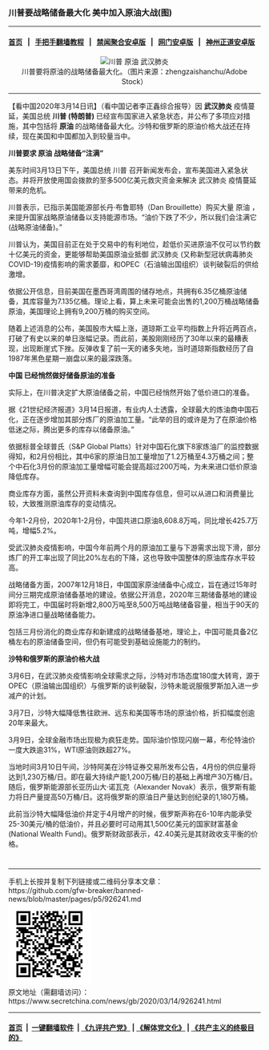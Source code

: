 ### 川普要战略储备最大化 美中加入原油大战(图)
------------------------

#### [首页](https://github.com/gfw-breaker/banned-news/blob/master/README.md) &nbsp;&nbsp;|&nbsp;&nbsp; [手把手翻墙教程](https://github.com/gfw-breaker/guides/wiki) &nbsp;&nbsp;|&nbsp;&nbsp; [禁闻聚合安卓版](https://github.com/gfw-breaker/bn-android) &nbsp;&nbsp;|&nbsp;&nbsp; [网门安卓版](https://github.com/oGate2/oGate) &nbsp;&nbsp;|&nbsp;&nbsp; [神州正道安卓版](https://github.com/SzzdOgate/update) 



<div class="article_right" style="fone-color:#000">
 <p style="text-align: center;">
  <img alt="川普 原油 武汉肺炎" src="http://img2.secretchina.com/pic/2019/6-20/p2450411a268333215-ss.jpg" style="height:337px; width:600px"/>
  <br>
   川普要将原油的战略储备最大化。（图片来源：zhengzaishanchu/Adobe Stock）
   <span id="hideid" name="hideid" style="color:red;display:none;">
    <span href="https://www.secretchina.com">
    </span>
   </span>
  </br>
 </p>
 <div id="txt-mid1-t21-2017">
  

---


  </div>
 </div>
 <p>
  【看中国2020年3月14日讯】（看中国记者李正鑫综合报导）因
  <strong>
   武汉肺炎
  </strong>
  疫情蔓延，美国总统
  <strong>
   <span href="https://www.secretchina.com/news/gb/tag/川普" target="_blank">
    川普
   </span>
   (特朗普)
  </strong>
  已经宣布国家进入紧急状态，并公布了多项应对措施，其中包括将
  <strong>
   原油
  </strong>
  的战略储备最大化。沙特和俄罗斯的原油价格大战还在持续，现在美国和中国都加入到较量当中。
  <span id="hideid" name="hideid" style="color:red;display:none;">
   <span href="https://www.secretchina.com">
   </span>
  </span>
 </p>
 <p>
  <strong>
   川普要求
   <span href="https://www.secretchina.com/news/gb/tag/原油" target="_blank">
    原油
   </span>
   战略储备“注满”
  </strong>
 </p>
 <p>
  美东时间3月13日下午，美国总统
  <span href="https://zh.wikipedia.org/wiki/%E5%B7%9D%E6%99%AE" target="_blank">
   川普
  </span>
  召开新闻发布会，宣布美国进入紧急状态。并将开放使用国会拨款的至多500亿美元救灾资金来解决
  <span href="https://zh.wikipedia.org/wiki/%E6%AD%A6%E6%B1%89%E8%82%BA%E7%82%8E" target="_blank">
   武汉肺炎
  </span>
  疫情蔓延带来的危机。
 </p>
 <p>
  川普表示，已指示美国能源部长丹·布鲁耶特（Dan Brouillette）购买大量
  <span href="https://zh.wikipedia.org/wiki/%E5%8E%9F%E6%B2%B9" target="_blank">
   原油
  </span>
  ，来提升国家战略原油储备以支持能源市场。“油价下跌了不少，所以我们会注满它(战略原油储备)。”
 </p>
 <p>
  川普认为，美国目前正在处于交易中的有利地位，趁低价买进原油不仅可以节约数十亿美元的资金，更能够帮助美国原油业抵御
  <span href="https://www.secretchina.com/news/gb/tag/武汉肺炎" target="_blank">
   武汉肺炎
  </span>
  (又称新型冠状病毒肺炎 COVID-19)疫情影响的需求萎靡，和OPEC（石油输出国组织）谈判破裂后的供给激增。
 </p>
 <p>
  依据公开信息，目前美国在墨西哥湾周围的储存地点，共拥有6.35亿桶原油储备，其库容量为7.135亿桶。理论上看，算上未来可能会出售的1,200万桶战略储备原油，美国理论上拥有9,200万桶的购买空间。
 </p>
 <p>
  随着上述消息的公布，美国股市大幅上涨，道琼斯工业平均指数上升将近两百点，打破了有史以来的单日涨幅记录。而此前，美股刚刚经历了30年以来的最糟表现，出现断崖式下挫。反弹收复了前一天的诸多失地，当时道琼斯指数经历了自1987年黑色星期一崩盘以来的最深跌落。
 </p>
 <p>
  <strong>
   <span href="https://www.secretchina.com" target="_blank">
    中国
   </span>
   已经悄然做好储备原油的准备
  </strong>
 </p>
 <p>
  实际上，在川普决定扩大原油储备之前，中国已经悄然开始了低价进口的准备。
 </p>
 <p>
  据《21世纪经济报道》3月14日报道，有业内人士透露，全球最大的炼油商中国石化，正在逐步增加其部分炼厂的原油加工量。“此举的目的或许是为了在原油价格低迷之际，腾出更多的库存以储备原油。”
 </p>
 <p>
  依据标普全球普氏（S&amp;P Global Platts）针对中国石化旗下8家炼油厂的监控数据得知，和2月份相比，其中6家的原油日加工量增加了1.2万桶至4.3万桶之间；整个中石化3月份的原油加工量增幅可能会提高超过200万吨，为未来进口低价原油降低库存。
 </p>
 <center>
  <div style="max-width: 632px;height:180px; display: none; text-align: center; margin: 0 auto; overflow: hidden;overflow-x: hidden;">
   <div id="taboola-midarticle-thumbnails" style="max-width: 632px;height:180px;overflow: hidden;overflow-x: hidden;">
   </div>
  </div>
  <div>
   <ins class="adsbygoogle" data-ad-client="ca-pub-1276641434651360" data-ad-format="fluid" data-ad-layout="in-article" data-ad-slot="5164544770" style="display:block; text-align:center;">
   </ins>
  </div>
 </center>
 <p>
  商业库存方面，虽然公开资料未查询到中国库存信息，但可以从进口和消费量比较，大致推测原油库存的变动情况。
 </p>
 <p>
  今年1-2月份，2020年1-2月份，中国共进口原油8,608.8万吨，同比增长425.7万吨，增幅5.2%。
 </p>
 <p>
  受武汉肺炎疫情影响，中国今年前两个月的原油加工量与下游需求出现下滑，部分炼厂的开工率出现了同比20%左右的下降，这也导致中国整体的原油库存水平较高。
 </p>
 <p>
  战略储备方面，2007年12月18日，中国国家原油储备中心成立，旨在通过15年时间分三期完成原油储备基地的建设。依据公开消息，2020年三期储备基地的建设即将完工，中国届时将新增2,800万吨至8,500万吨战略储备容量，相当于90天的原油净进口量战略储备能力。
 </p>
 <p>
  包括三月份消化的商业库存和新建成的战略储备基地，理论上，中国可能具备2亿桶左右的原油储备空间，但仍有可能受到基础设施能力的制约。
 </p>
 <p>
  <strong>
   沙特和俄罗斯的原油价格大战
  </strong>
 </p>
 <p>
  3月6日，在武汉肺炎疫情影响全球需求之际，沙特对市场态度180度大转弯，源于OPEC（原油输出国组织）与俄罗斯的谈判破裂，沙特未能说服俄罗斯加入进一步减产的计划。
 </p>
 <p>
  3月7日，沙特大幅降低售往欧洲、远东和美国等市场的原油价格，折扣幅度创逾20年来最大。
 </p>
 <p>
  3月9日，全球金融市场出现极为疯狂走势。国际油价惊现闪崩一幕，布伦特油价一度大跌逾31%，WTI原油则跌超27%。
 </p>
 <p>
  当地时间3月10日午间，沙特阿美在沙特证券交易所发布公告，4月份的供应量将达到1,230万桶/日。即在最大持续产能1,200万桶/日的基础上再增产30万桶/日。随后，俄罗斯能源部长亚历山大·诺瓦克（Alexander Novak）表示，俄罗斯有能力将日产量提高50万桶/日。这将俄罗斯的原油日产量达到创纪录的1,180万桶。
 </p>
 <p>
  此前当沙特大幅降低油价并定于4月增产的时候，俄罗斯声称在6-10年内能承受25-30美元/桶的低油价，并且必要时可动用其1,500亿美元的国家财富基金(National Wealth Fund)。‬俄罗斯财政部表示，42.40美元是其财政收支平衡的价格。
  <center>
   <div>
    <div id="txt-mid2-t22-2017" style="display: block;  max-height: 351px;  overflow: hidden;">
     <div id="SC-21xxx">
     </div>
     <ins class="adsbygoogle" data-ad-client="ca-pub-1276641434651360" data-ad-format="auto" data-ad-slot="4301710469" data-full-width-responsive="true" style="display:block">
     </ins>
    </div>
   </div>
  </center>
  <div style="padding-top:12px;">
  </div>
 </p>
</div>

<hr/>
手机上长按并复制下列链接或二维码分享本文章：<br/>
https://github.com/gfw-breaker/banned-news/blob/master/pages/p5/926241.md <br/>
<a href='https://github.com/gfw-breaker/banned-news/blob/master/pages/p5/926241.md'><img src='https://github.com/gfw-breaker/banned-news/blob/master/pages/p5/926241.md.png'/></a> <br/>
原文地址（需翻墙访问）：https://www.secretchina.com/news/gb/2020/03/14/926241.html


------------------------
#### [首页](https://github.com/gfw-breaker/banned-news/blob/master/README.md) &nbsp;|&nbsp; [一键翻墙软件](https://github.com/gfw-breaker/nogfw/blob/master/README.md) &nbsp;| [《九评共产党》](https://github.com/gfw-breaker/9ping.md/blob/master/README.md#九评之一评共产党是什么) | [《解体党文化》](https://github.com/gfw-breaker/jtdwh.md/blob/master/README.md) | [《共产主义的终极目的》](https://github.com/gfw-breaker/gczydzjmd.md/blob/master/README.md)


<img src='http://gfw-breaker.win/banned-news/pages/p5/926241.md' width='0px' height='0px'/>
